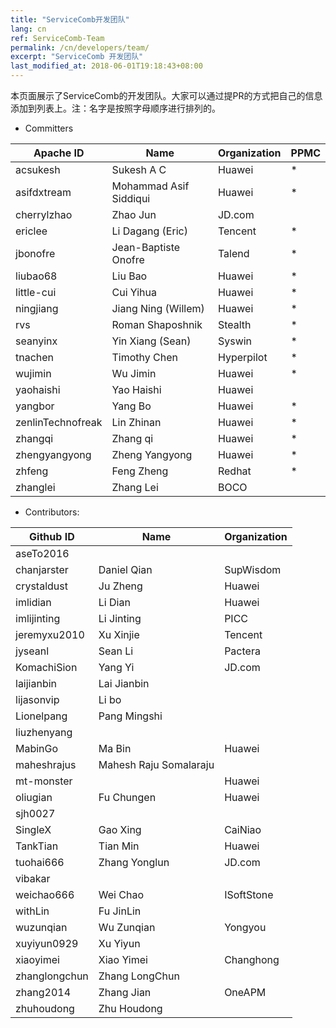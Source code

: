 ```yaml
---
title: "ServiceComb开发团队"
lang: cn
ref: ServiceComb-Team
permalink: /cn/developers/team/
excerpt: "ServiceComb 开发团队"
last_modified_at: 2018-06-01T19:18:43+08:00
---
```


本页面展示了ServiceComb的开发团队。大家可以通过提PR的方式把自己的信息添加到列表上。注：名字是按照字母顺序进行排列的。

* Committers

| Apache ID         |         Name            |  Organization | PPMC |
| ----------------- | ----------------------- | ------------- | ---- |
| acsukesh          |  Sukesh A C             |  Huawei       |  *   |
| asifdxtream       |  Mohammad Asif Siddiqui |  Huawei       |  *   |
| cherrylzhao       |  Zhao Jun               |  JD.com       |      |
| ericlee           |  Li Dagang (Eric)       |  Tencent      |  *   |
| jbonofre          |  Jean-Baptiste Onofre   |  Talend       |  *   |
| liubao68          |  Liu Bao                |  Huawei       |  *   |
| little-cui        |  Cui Yihua              |  Huawei       |  *   |
| ningjiang         |  Jiang Ning (Willem)    |  Huawei       |  *   |
| rvs               |  Roman Shaposhnik       |  Stealth      |  *   |
| seanyinx          |  Yin Xiang (Sean)       |  Syswin       |  *   |
| tnachen           |  Timothy Chen           |  Hyperpilot   |  *   |
| wujimin           |  Wu Jimin               |  Huawei       |  *   |
| yaohaishi         |  Yao Haishi             |  Huawei       |      |
| yangbor           |  Yang Bo                |  Huawei       |  *   |
| zenlinTechnofreak |  Lin Zhinan             |  Huawei       |  *   |
| zhangqi           |  Zhang qi               |  Huawei       |  *   |
| zhengyangyong     |  Zheng Yangyong         |  Huawei       |  *   |
| zhfeng            |  Feng Zheng             |  Redhat       |  *   |
| zhanglei          |  Zhang Lei              |  BOCO         |      |

* Contributors:

| Github ID         | Name                   | Organization |
| ----------------- | ---------------------- | ------------ |
| aseTo2016         |                        |              |
| chanjarster       | Daniel Qian            | SupWisdom    |
| crystaldust       | Ju Zheng               | Huawei       |
| imlidian          | Li Dian                | Huawei       |
| imlijinting       | Li Jinting             | PICC         |
| jeremyxu2010      | Xu Xinjie              | Tencent     
| jyseanl           | Sean Li                | Pactera      |
| KomachiSion       | Yang Yi                | JD.com       |
| laijianbin        | Lai Jianbin            |              |
| lijasonvip        | Li bo                  |              |
| Lionelpang        | Pang Mingshi           |              |
| liuzhenyang       |                        |              |
| MabinGo           | Ma Bin                 | Huawei       |
| maheshrajus       | Mahesh Raju Somalaraju |              |
| mt-monster        |                        | Huawei       |
| oliugian          | Fu Chungen             | Huawei       |
| sjh0027           |                        |              |
| SingleX           | Gao Xing               | CaiNiao      |
| TankTian          | Tian Min               | Huawei       |
| tuohai666         | Zhang Yonglun          | JD.com       |
| vibakar           |                        |              |
| weichao666        | Wei Chao               | ISoftStone   |
| withLin           | Fu JinLin              |              |
| wuzunqian         | Wu Zunqian             | Yongyou      |
| xuyiyun0929       | Xu Yiyun               |              |
| xiaoyimei         | Xiao Yimei             | Changhong    |
| zhanglongchun     | Zhang LongChun         |              |
| zhang2014         | Zhang Jian             | OneAPM       |
| zhuhoudong        | Zhu Houdong            |              |
